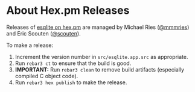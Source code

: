 # About Hex.pm Releases

Releases of [esqlite on hex.pm](https://hex.pm/packages/esqlite) are managed by Michael Ries ([@mmmries](https://github.com/mmmries)) and Eric Scouten ([@scouten](https://github.com/scouten)).

To make a release:

1. Increment the version number in `src/esqlite.app.src` as appropriate.
2. Run `rebar3 ct` to ensure that the build is good.
3. **IMPORTANT:** Run `rebar3 clean` to remove build artifacts (especially compiled C object code).
4. Run `rebar3 hex publish` to make the release.
